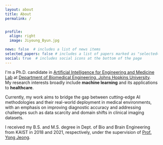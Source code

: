 ```yaml
---
layout: about
title: About
permalink: /


profile:
  align: right
  image: Jiyoung_Byun.jpg

news: false  # includes a list of news items
selected_papers: false # includes a list of papers marked as "selected={true}"
social: true  # includes social icons at the bottom of the page
---
```

I'm a Ph.D. candidate in <a href="aiem.jhu.edu/">Artificial Intelligence for Engineering and Medicine Lab</a> at 
<a href="https://www.bme.jhu.edu/">Department of Biomedical Engineering, Johns Hopkins University</a>.
My research interests broadly include <strong>machine learning</strong> and its applications to <strong>healthcare</strong>.

Currently, my work aims to bridge the gap between cutting-edge AI methodologies and their real-world deployment in medical environments, with an emphasis on improving diagnostic accuracy and addressing challenges such as data scarcity and domain shifts in clinical imaging datasets.

I received my B.S. and M.S. degree in Dept. of Bio and Brain Engineering from KAIST in 2018 and 2021, respectively, 
under the supervision of <a href="https://scholar.google.com/citations?user=zsVfg6sAAAAJ&hl=en">Prof. Yong Jeong</a>.
